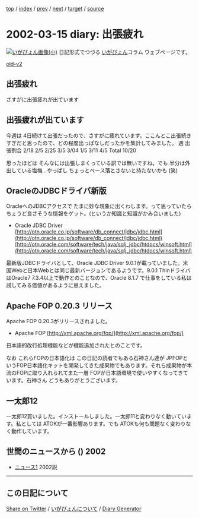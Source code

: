 [top](https://igapyon.github.io/diary/) 
 / [index](https://igapyon.github.io/diary/2002/index.html) 
 / [prev](https://igapyon.github.io/diary/2002/ig020310.html) 
 / [next](https://igapyon.github.io/diary/2002/ig020319.html) 
 / [target](https://igapyon.github.io/diary/2002/ig020315.html) 
 / [source](https://github.com/igapyon/diary/blob/gh-pages/2002/ig020315.html.src.md) 

2002-03-15 diary: 出張疲れ
=====================================================================================================
[![いがぴょん画像(小)](https://igapyon.github.io/diary/images/iga200306s.jpg "いがぴょん")](https://igapyon.github.io/diary/memo/memoigapyon.html) 日記形式でつづる [いがぴょん](https://igapyon.github.io/diary/memo/memoigapyon.html)コラム ウェブページです。

[old-v2](ig020315-orig.html)

## 出張疲れ

さすがに出張疲れが出ています


## 出張疲れが出ています

今週は 4日続けて出張だったので、さすがに疲れています。ここんとこ出張続きすぎだと思ったので、どの程度出っぱなしだったかを集計してみました。
週
出張割合
2/18
2/5
2/25
3/5
3/04
1/5
3/11
4/5
Total
10/20

思ったほどは そんなには出張しまくっている訳では無いですね。でも 半分は外出している塩梅…やっぱし ちょっとペース落とさないと持たないかも (笑)

## OracleのJDBCドライバ新版

OracleへのJDBCアクセスで たまに妙な現象に出くわします。って思っていたらちょうど良さそうな情報をゲット。(というか知識と知識がかみ合いました)

* Oracle JDBC Driver
  [http://otn.oracle.co.jp/software/db_connect/jdbc/jdbc.html](http://otn.oracle.co.jp/software/db_connect/jdbc/jdbc.html)
  [http://otn.oracle.com/software/tech/java/sqlj_jdbc/htdocs/winsoft.html](http://otn.oracle.com/software/tech/java/sqlj_jdbc/htdocs/winsoft.html)

最新版JDBCドライバとして、Oracle JDBC Driver 9.0.1が載っていました。米国Webと日本Webとは同じ最新バージョンであるようです。9.0.1
ThinドライバはOracle7 7.3.4以上で動作とのことなので、Oracle 8.1.7 で仕事をしている私は試してみる価値があるように思えました。

## Apache FOP 0.20.3 リリース

Apache FOP 0.20.3がリリースされました。

* Apache FOP
  [http://xml.apache.org/fop/](http://xml.apache.org/fop/)

日本語的改行処理機能などが機能追加されたとのことです。

なお これらFOPの日本語化は この日記の読者でもある石神さん達が JPFOPというFOP日本語化キットを開発してきた成果物でもあります。それら成果物が本流のFOPに取り入れられてまた一層 FOPが日本語環境で使いやすくなってきています。石神さん どうもありがとうございます。

## 一太郎12

一太郎12買いました。インストールしました。一太郎11と変わりなく動いています。私としては ATOKが一番影響あります。でも ATOKも何も問題なく変わりなく動作しています。

## 世間のニュースから () 2002

* [ニュース1](URI1)  2002説

----------------------------------------------------------------------------------------------------

## この日記について

[Share on Twitter](https://twitter.com/intent/tweet?hashtags=igapyon%2Cdiary%2C%E3%81%84%E3%81%8C%E3%81%B4%E3%82%87%E3%82%93&text=%E5%87%BA%E5%BC%B5%E7%96%B2%E3%82%8C&url=https%3A%2F%2Figapyon.github.io%2Fdiary%2F2002%2Fig020315.html) / [いがぴょんについて](https://igapyon.github.io/diary/memo/memoigapyon.html) / [Diary Generator](https://github.com/igapyon/igapyonv3)
